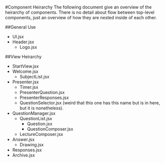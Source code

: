 #Component Heirarchy
The following document give an overview of the heirarchy of components. There is no detail about flow between top-level components, just an overview of how they are nested inside of each other.

##General Use
- UI.jsx
- Header.jsx
	- Logo.jsx


##View Heirarchy
- StartView.jsx
- Welcome.jsx
	- SubjectList.jsx
- Presenter.jsx
	- Timer.jsx
	- PresenterQuestion.jsx
	- PresenterResponses.jsx
	- QuestionSelector.jsx (weird that this one has this name but is in here, but it is nonetheless).
- QuestionManager.jsx
	- QuestionList.jsx
		- Question.jsx
		- QuestionComposer.jsx
	- LectureComposer.jsx
- Answer.jsx
	- Drawing.jsx
- Responses.jsx
- Archive.jsx